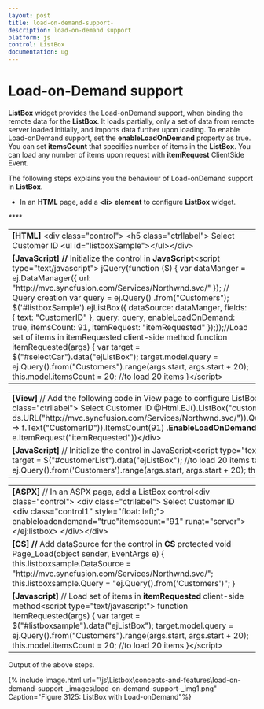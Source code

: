 ```yaml
---
layout: post
title: load-on-demand-support-
description: load-on-demand support 
platform: js
control: ListBox
documentation: ug
---
```


# Load-on-Demand support 

**ListBox** widget provides the Load-onDemand support, when binding the remote data for the **ListBox**. It loads partially, only a set of data from remote server loaded initially, and imports data further upon loading. To enable Load-onDemand support, set the **enableLoadOnDemand** property as true. You can set **itemsCount** that specifies number of items in the **ListBox**. You can load any number of items upon request with **itemRequest** ClientSide Event.

The following steps explains you the behaviour of Load-onDemand support in **ListBox**.

* In an **HTML** page, add a **&lt;li&gt; element** to configure **ListBox** widget.

_****_

<table>
<tr>
<td>
<b>[HTML]   </b>&lt;div class="control"&gt;    &lt;h5 class="ctrllabel"&gt; Select Customer ID</h5>    &lt;ul id="listboxSample"&gt;&lt;/ul&gt;&lt;/div&gt;</td></tr>
<tr>
<td>
<b>[JavaScript] </b><b>// </b>Initialize the control in <b>JavaScript</b>&lt;script type="text/javascript"&gt;    jQuery(function ($) {        var dataManger = ej.DataManager({            url: "http://mvc.syncfusion.com/Services/Northwnd.svc/"        });        // Query creation        var query = ej.Query()                .from("Customers");        $('#listboxSample').ejListBox({            dataSource: dataManger,            fields: { text: "CustomerID" },            query: query, enableLoadOnDemand: true, itemsCount: 91, itemRequest: "itemRequested"        });});//Load set of items in itemRequested client-side method    function itemRequested(args) {        var target = $("#selectCar").data("ejListBox");        target.model.query = ej.Query().from("Customers").range(args.start, args.start + 20);        this.model.itemsCount = 20; //to load 20 items    }&lt;/script&gt;</td></tr>
</table>


<table>
<tr>
<td>
<b>[View]  </b>// Add the following code in View page to configure ListBox widget&lt;div class="control"&gt;    &lt;h5 class="ctrllabel"&gt; Select Customer ID</h5>    @Html.EJ().ListBox("customerList").Datasource(ds => ds.URL("http://mvc.syncfusion.com/Services/Northwnd.svc/")).Query("ej.Query().from('Customers')").ListBoxFields(f => f.Text("CustomerID")).ItemsCount(91) .<b>EnableLoadOnDemand(true)</b>.ClientSideEvents(e => e.ItemRequest("itemRequested"))&lt;/div&gt;</td></tr>
<tr>
<td>
<b>[JavaScript]  </b>// Initialize the control in JavaScript&lt;script type="text/javascript"&gt;    function itemRequested(args) {        var target = $("#customerList").data("ejListBox");        //to load 20 items        target.model.query = ej.Query().from('Customers').range(args.start, args.start + 20);        this.model.itemsCount = 20;    }&lt;/script&gt;</td></tr>
</table>


<table>
<tr>
<td>
<b>[ASPX] </b>// In an ASPX page, add a ListBox control&lt;div class="control"&gt;    &lt;div class="ctrllabel"&gt;        Select Customer ID</div>    &lt;div class="control1" style="float: left;"&gt;        <ej:listbox id="listboxsample" DataTextField="CustomerID"  clientsideonitemrequest="itemRequested" <b>enableloadondemand="true"</b>itemscount="91" runat="server"> &lt;/ej:listbox&gt;    &lt;/div&gt;&lt;/div&gt;</td></tr>
<tr>
<td>
<b>[CS] </b><b>// </b>Add dataSource for the control in <b>CS</b><b> </b>        protected void Page_Load(object sender, EventArgs e)        {            this.listboxsample.DataSource = "http://mvc.syncfusion.com/Services/Northwnd.svc/";            this.listboxsample.Query = "ej.Query().from('Customers')";            }</td></tr>
<tr>
<td>
<b>[Javascript]  </b>// Load set of items in <b>itemRequested</b> client-side method&lt;script type="text/javascript"&gt;    function itemRequested(args) {        var target = $("#listboxsample").data("ejListBox");        target.model.query = ej.Query().from("Customers").range(args.start, args.start + 20);        this.model.itemsCount = 20; //to load 20 items    }&lt;/script&gt;</td></tr>
</table>


Output of the above steps.


{% include image.html url="\js\Listbox\concepts-and-features\load-on-demand-support-_images\load-on-demand-support-_img1.png" Caption="Figure 3125: ListBox with Load-onDemand"%}

